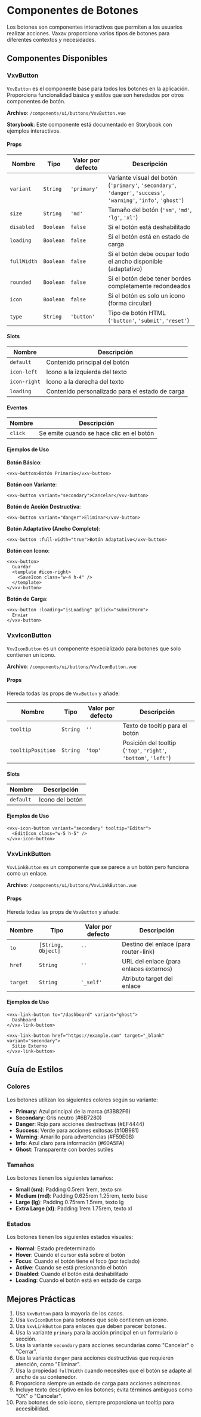# Componentes de Botones

Los botones son componentes interactivos que permiten a los usuarios realizar acciones. Vaxav proporciona varios tipos de botones para diferentes contextos y necesidades.

## Componentes Disponibles

### VxvButton

`VxvButton` es el componente base para todos los botones en la aplicación. Proporciona funcionalidad básica y estilos que son heredados por otros componentes de botón.

**Archivo**: `/components/ui/buttons/VxvButton.vue`

**Storybook**: Este componente está documentado en Storybook con ejemplos interactivos.

#### Props

| Nombre | Tipo | Valor por defecto | Descripción |
|--------|------|------------------|-------------|
| `variant` | `String` | `'primary'` | Variante visual del botón (`'primary'`, `'secondary'`, `'danger'`, `'success'`, `'warning'`, `'info'`, `'ghost'`) |
| `size` | `String` | `'md'` | Tamaño del botón (`'sm'`, `'md'`, `'lg'`, `'xl'`) |
| `disabled` | `Boolean` | `false` | Si el botón está deshabilitado |
| `loading` | `Boolean` | `false` | Si el botón está en estado de carga |
| `fullWidth` | `Boolean` | `false` | Si el botón debe ocupar todo el ancho disponible (adaptativo) |
| `rounded` | `Boolean` | `false` | Si el botón debe tener bordes completamente redondeados |
| `icon` | `Boolean` | `false` | Si el botón es solo un icono (forma circular) |
| `type` | `String` | `'button'` | Tipo de botón HTML (`'button'`, `'submit'`, `'reset'`) |

#### Slots

| Nombre | Descripción |
|--------|-------------|
| `default` | Contenido principal del botón |
| `icon-left` | Icono a la izquierda del texto |
| `icon-right` | Icono a la derecha del texto |
| `loading` | Contenido personalizado para el estado de carga |

#### Eventos

| Nombre | Descripción |
|--------|-------------|
| `click` | Se emite cuando se hace clic en el botón |

#### Ejemplos de Uso

**Botón Básico**:
```vue
<vxv-button>Botón Primario</vxv-button>
```

**Botón con Variante**:
```vue
<vxv-button variant="secondary">Cancelar</vxv-button>
```

**Botón de Acción Destructiva**:
```vue
<vxv-button variant="danger">Eliminar</vxv-button>
```

**Botón Adaptativo (Ancho Completo)**:
```vue
<vxv-button :full-width="true">Botón Adaptativo</vxv-button>
```

**Botón con Icono**:
```vue
<vxv-button>
  Guardar
  <template #icon-right>
    <SaveIcon class="w-4 h-4" />
  </template>
</vxv-button>
```

**Botón de Carga**:
```vue
<vxv-button :loading="isLoading" @click="submitForm">
  Enviar
</vxv-button>
```

### VxvIconButton

`VxvIconButton` es un componente especializado para botones que solo contienen un icono.

**Archivo**: `/components/ui/buttons/VxvIconButton.vue`

#### Props

Hereda todas las props de `VxvButton` y añade:

| Nombre | Tipo | Valor por defecto | Descripción |
|--------|------|------------------|-------------|
| `tooltip` | `String` | `''` | Texto de tooltip para el botón |
| `tooltipPosition` | `String` | `'top'` | Posición del tooltip (`'top'`, `'right'`, `'bottom'`, `'left'`) |

#### Slots

| Nombre | Descripción |
|--------|-------------|
| `default` | Icono del botón |

#### Ejemplos de Uso

```vue
<vxv-icon-button variant="secondary" tooltip="Editar">
  <EditIcon class="w-5 h-5" />
</vxv-icon-button>
```

### VxvLinkButton

`VxvLinkButton` es un componente que se parece a un botón pero funciona como un enlace.

**Archivo**: `/components/ui/buttons/VxvLinkButton.vue`

#### Props

Hereda todas las props de `VxvButton` y añade:

| Nombre | Tipo | Valor por defecto | Descripción |
|--------|------|------------------|-------------|
| `to` | `[String, Object]` | `''` | Destino del enlace (para router-link) |
| `href` | `String` | `''` | URL del enlace (para enlaces externos) |
| `target` | `String` | `'_self'` | Atributo target del enlace |

#### Ejemplos de Uso

```vue
<vxv-link-button to="/dashboard" variant="ghost">
  Dashboard
</vxv-link-button>

<vxv-link-button href="https://example.com" target="_blank" variant="secondary">
  Sitio Externo
</vxv-link-button>
```

## Guía de Estilos

### Colores

Los botones utilizan los siguientes colores según su variante:

- **Primary**: Azul principal de la marca (#3B82F6)
- **Secondary**: Gris neutro (#6B7280)
- **Danger**: Rojo para acciones destructivas (#EF4444)
- **Success**: Verde para acciones exitosas (#10B981)
- **Warning**: Amarillo para advertencias (#F59E0B)
- **Info**: Azul claro para información (#60A5FA)
- **Ghost**: Transparente con bordes sutiles

### Tamaños

Los botones tienen los siguientes tamaños:

- **Small (sm)**: Padding 0.5rem 1rem, texto sm
- **Medium (md)**: Padding 0.625rem 1.25rem, texto base
- **Large (lg)**: Padding 0.75rem 1.5rem, texto lg
- **Extra Large (xl)**: Padding 1rem 1.75rem, texto xl

### Estados

Los botones tienen los siguientes estados visuales:

- **Normal**: Estado predeterminado
- **Hover**: Cuando el cursor está sobre el botón
- **Focus**: Cuando el botón tiene el foco (por teclado)
- **Active**: Cuando se está presionando el botón
- **Disabled**: Cuando el botón está deshabilitado
- **Loading**: Cuando el botón está en estado de carga

## Mejores Prácticas

1. Usa `VxvButton` para la mayoría de los casos.
2. Usa `VxvIconButton` para botones que solo contienen un icono.
3. Usa `VxvLinkButton` para enlaces que deben parecer botones.
4. Usa la variante `primary` para la acción principal en un formulario o sección.
5. Usa la variante `secondary` para acciones secundarias como "Cancelar" o "Cerrar".
6. Usa la variante `danger` para acciones destructivas que requieren atención, como "Eliminar".
7. Usa la propiedad `fullWidth` cuando necesites que el botón se adapte al ancho de su contenedor.
8. Proporciona siempre un estado de carga para acciones asíncronas.
9. Incluye texto descriptivo en los botones; evita términos ambiguos como "OK" o "Cancelar".
10. Para botones de solo icono, siempre proporciona un tooltip para accesibilidad.
